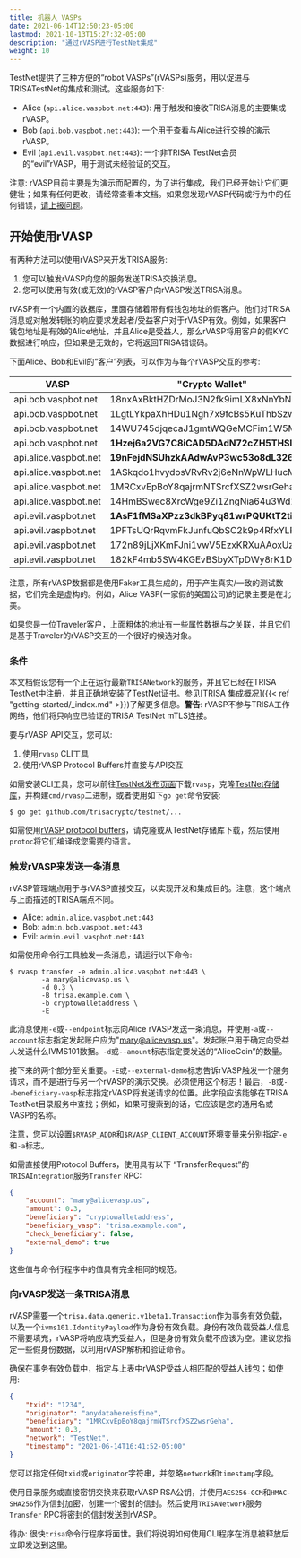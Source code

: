 ```yaml
---
title: 机器人 VASPs
date: 2021-06-14T12:50:23-05:00
lastmod: 2021-10-13T15:27:32-05:00
description: "通过rVASP进行TestNet集成"
weight: 10
---
```


TestNet提供了三种方便的“robot VASPs”(rVASPs)服务，用以促进与TRISATestNet的集成和测试。这些服务如下:

- Alice (`api.alice.vaspbot.net:443`): 用于触发和接收TRISA消息的主要集成rVASP。
- Bob (`api.bob.vaspbot.net:443`): 一个用于查看与Alice进行交换的演示rVASP。
- Evil (`api.evil.vaspbot.net:443`): 一个非TRISA TestNet会员的“evil”rVASP，用于测试未经验证的交互。

注意: rVASP目前主要是为演示而配置的，为了进行集成，我们已经开始让它们更健壮；如果有任何更改，请经常查看本文档。如果您发现rVASP代码或行为中的任何错误，[请上报问题](https://github.com/trisacrypto/testnet/issues)。

## 开始使用rVASP

有两种方法可以使用rVASP来开发TRISA服务:

1. 您可以触发rVASP向您的服务发送TRISA交换消息。
2. 您可以使用有效(或无效)的rVASP客户向rVASP发送TRISA消息。

rVASP有一个内置的数据库，里面存储着带有假钱包地址的假客户。他们对TRISA消息或对触发转账的响应要求发起者/受益客户对于rVASP有效。例如，如果客户钱包地址是有效的Alice地址，并且Alice是受益人，那么rVASP将用客户的假KYC数据进行响应，但如果是无效的，它将返回TRISA错误码。

下面Alice、Bob和Evil的“客户”列表，可以作为与每个rVASP交互的参考:

| VASP                  | "Crypto Wallet"                    | Email                 |
|-----------------------|------------------------------------|-----------------------|
| api.bob.vaspbot.net   | 18nxAxBktHZDrMoJ3N2fk9imLX8xNnYbNh | robert@bobvasp.co.uk  |
| api.bob.vaspbot.net   | 1LgtLYkpaXhHDu1Ngh7x9fcBs5KuThbSzw | george@bobvasp.co.uk  |
| api.bob.vaspbot.net   | 14WU745djqecaJ1gmtWQGeMCFim1W5MNp3 | larry@bobvasp.co.uk   |
| api.bob.vaspbot.net   | **1Hzej6a2VG7C8iCAD5DAdN72cZH5THSMt9** | fred@bobvasp.co.uk    |
| api.alice.vaspbot.net | **19nFejdNSUhzkAAdwAvP3wc53o8dL326QQ** | sarah@alicevasp.us    |
| api.alice.vaspbot.net | 1ASkqdo1hvydosVRvRv2j6eNnWpWLHucMX | mary@alicevasp.us     |
| api.alice.vaspbot.net | 1MRCxvEpBoY8qajrmNTSrcfXSZ2wsrGeha | alice@alicevasp.us    |
| api.alice.vaspbot.net | 14HmBSwec8XrcWge9Zi1ZngNia64u3Wd2v | jane@alicevasp.us     |
| api.evil.vaspbot.net  | **1AsF1fMSaXPzz3dkBPyq81wrPQUKtT2tiz** | gambler@evilvasp.gg   |
| api.evil.vaspbot.net  | 1PFTsUQrRqvmFkJunfuQbSC2k9p4RfxYLF | voldemort@evilvasp.gg |
| api.evil.vaspbot.net  | 172n89jLjXKmFJni1vwV5EzxKRXuAAoxUz | launderer@evilvasp.gg |
| api.evil.vaspbot.net  | 182kF4mb5SW4KGEvBSbyXTpDWy8rK1Dpu  | badnews@evilvasp.gg   |

注意，所有rVASP数据都是使用Faker工具生成的，用于产生真实/一致的测试数据，它们完全是虚构的。例如，Alice VASP(一家假的美国公司)的记录主要是在北美。

如果您是一位Traveler客户，上面粗体的地址有一些属性数据与之关联，并且它们是基于Traveler的rVASP交互的一个很好的候选对象。

### 条件

本文档假设您有一个正在运行最新`TRISANetwork`的服务，并且它已经在TRISA TestNet中注册，并且正确地安装了TestNet证书。参见[TRISA 集成概况]({{< ref "getting-started/_index.md" >}})了解更多信息。**警告**: rVASP不参与TRISA工作网络，他们将只响应已验证的TRISA TestNet mTLS连接。

要与rVASP API交互，您可以:

1. 使用`rvasp` CLI工具
2. 使用rVASP Protocol Buffers并直接与API交互

如需安装CLI工具，您可以前往[TestNet发布页面](https://github.com/trisacrypto/testnet/releases)下载`rvasp`，克隆[TestNet存储库](https://github.com/trisacrypto/testnet/)，并构建`cmd/rvasp`二进制，或者使用如下`go get`命令安装:

```
$ go get github.com/trisacrypto/testnet/...
```

如需使用[rVASP protocol buffers](https://github.com/trisacrypto/testnet/tree/main/proto/rvasp/v1)，请克隆或从TestNet存储库下载，然后使用`protoc`将它们编译成您需要的语言。

### 触发rVASP来发送一条消息

rVASP管理端点用于与rVASP直接交互，以实现开发和集成目的。注意，这个端点与上面描述的TRISA端点不同。

- Alice: `admin.alice.vaspbot.net:443`
- Bob: `admin.bob.vaspbot.net:443`
- Evil: `admin.evil.vaspbot.net:443`

如需使用命令行工具触发一条消息，请运行以下命令:

```
$ rvasp transfer -e admin.alice.vaspbot.net:443 \
        -a mary@alicevasp.us \
        -d 0.3 \
        -B trisa.example.com \
        -b cryptowalletaddress \
        -E
```

此消息使用`-e`或`--endpoint`标志向Alice rVASP发送一条消息，并使用`-a`或`--account`标志指定发起账户应为"mary@alicevasp.us"。发起账户用于确定向受益人发送什么IVMS101数据。`-d`或`--amount`标志指定要发送的“AliceCoin”的数量。

接下来的两个部分至关重要。`-E`或`--external-demo`标志告诉rVASP触发一个服务请求，而不是进行与另一个rVASP的演示交换。必须使用这个标志！最后，`-B`或`--beneficiary-vasp`标志指定rVASP将发送请求的位置。此字段应该能够在TRISA TestNet目录服务中查找；例如，如果可搜索到的话，它应该是您的通用名或VASP的名称。

注意，您可以设置`$RVASP_ADDR`和`$RVASP_CLIENT_ACCOUNT`环境变量来分别指定`-e`和`-a`标志。

如需直接使用Protocol Buffers，使用具有以下 “TransferRequest”的`TRISAIntegration`服务`Transfer` RPC:

```json
{
    "account": "mary@alicevasp.us",
    "amount": 0.3,
    "beneficiary": "cryptowalletaddress",
    "beneficiary_vasp": "trisa.example.com",
    "check_beneficiary": false,
    "external_demo": true
}
```

这些值与命令行程序中的值具有完全相同的规范。

### 向rVASP发送一条TRISA消息

rVASP需要一个`trisa.data.generic.v1beta1.Transaction`作为事务有效负载，以及一个`ivms101.IdentityPayload`作为身份有效负载。身份有效负载受益人信息不需要填充，rVASP将响应填充受益人，但是身份有效负载不应该为空。建议您指定一些假身份数据，以利用rVASP解析和验证命令。

确保在事务有效负载中，指定与上表中rVASP受益人相匹配的受益人钱包；如使用:

```json
{
    "txid": "1234",
    "originator": "anydatahereisfine",
    "beneficiary": "1MRCxvEpBoY8qajrmNTSrcfXSZ2wsrGeha",
    "amount": 0.3,
    "network": "TestNet",
    "timestamp": "2021-06-14T16:41:52-05:00"
}
```

您可以指定任何`txid`或`originator`字符串，并忽略`network`和`timestamp`字段。

使用目录服务或直接密钥交换来获取rVASP RSA公钥，并使用`AES256-GCM`和`HMAC-SHA256`作为信封加密，创建一个密封的信封。然后使用`TRISANetwork`服务`Transfer` RPC将密封的信封发送到rVASP。

待办: 很快`trisa`命令行程序将面世。我们将说明如何使用CLI程序在消息被释放后立即发送到这里。
